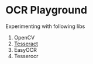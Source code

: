 # OCR Playground

Experimenting with following libs

1. OpenCV
2. [Tesseract](https://github.com/tesseract-ocr/tesseract)
3. EasyOCR
4. Tesserocr
